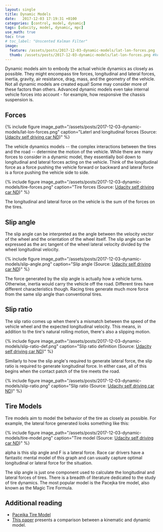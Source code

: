 ```yaml
---
layout: single
title: Dynamic Models
date:   2017-12-03 17:19:31 +0100
categories: [control, model, dynamic]
tags: [udacity, model, dynamic, mpc]
use_math: true
toc: true
# toc_label: "Unscented Kalman Filter"
image:
  feature: /assets/posts/2017-12-03-dynamic-models/lat-lon-forces.png
  thumb: /assets/posts/2017-12-03-dynamic-models/lat-lon-forces.png #keep it square 200x200 px is good
---
```



Dynamic models aim to embody the actual vehicle dynamics as closely as possible.
They might encompass tire forces, longitudinal and lateral forces, inertia, gravity, air resistance, drag, mass, and the geometry of the vehicle.
Not all dynamic models are created equal! Some may consider more of these factors than others.
Advanced dynamic models even take internal vehicle forces into account - for example, how responsive the chassis suspension is.

## Forces

{% include figure image_path="/assets/posts/2017-12-03-dynamic-models/lat-lon-forces.png" caption="Laterl and longitudinal forces (Source: [Udacity self driving car ND](https://classroom.udacity.com/nanodegrees/nd013/parts/40f38239-66b6-46ec-ae68-03afd8a601c8/modules/f1820894-8322-4bb3-81aa-b26b3c6dcbaf/lessons/af4fcd4f-eb1f-43d8-82b3-17bb1e71695f/concepts/3a3daa28-e70b-4515-abae-27c84367ac1b))" %}

The vehicle dynamics models -- the complex interactions between the tires and the road -- determine the motion of the vehicle.
While there are many forces to consider in a dynamic model, they essentially boil down to longitudinal and lateral forces acting on the vehicle.
Think of the longitudinal force as a force pushing the vehicle forward or backward and lateral force is a force pushing the vehicle side to side.


{% include figure image_path="/assets/posts/2017-12-03-dynamic-models/tire-forces.png" caption="Tire forces (Source: [Udacity self driving car ND](https://classroom.udacity.com/nanodegrees/nd013/parts/40f38239-66b6-46ec-ae68-03afd8a601c8/modules/f1820894-8322-4bb3-81aa-b26b3c6dcbaf/lessons/af4fcd4f-eb1f-43d8-82b3-17bb1e71695f/concepts/3a3daa28-e70b-4515-abae-27c84367ac1b))" %}

The longitudinal and lateral force on the vehicle is the sum of the forces on the tires.


## Slip angle


The slip angle can be interpreted as the angle between the velocity vector of the wheel and the orientation of the wheel itself.
The slip angle can be expressed as the arc tangent of the wheel lateral velocity divided by the wheel longitudinal velocity.

{% include figure image_path="/assets/posts/2017-12-03-dynamic-models/slip-angle.png" caption="Slip angle (Source: [Udacity self driving car ND](https://classroom.udacity.com/nanodegrees/nd013/parts/40f38239-66b6-46ec-ae68-03afd8a601c8/modules/f1820894-8322-4bb3-81aa-b26b3c6dcbaf/lessons/af4fcd4f-eb1f-43d8-82b3-17bb1e71695f/concepts/e6511d73-cda0-4ee9-b94b-c0ccd02439ef))" %}

The force generated by the slip angle is actually how a vehicle turns. Otherwise, inertia would carry the vehicle off the road.
Different tires have different characteristics though. Racing tires generate much more force from the same slip angle than conventional tires.

## Slip ratio

The slip ratio comes up when there's a mismatch between the speed of the vehicle wheel and the expected longitudinal velocity.
This means, in addition to the tire's natural rolling motion, there's also a slipping motion.

{% include figure image_path="/assets/posts/2017-12-03-dynamic-models/slip-ratio-def.png" caption="Slip ratio definition (Source: [Udacity self driving car ND](https://classroom.udacity.com/nanodegrees/nd013/parts/40f38239-66b6-46ec-ae68-03afd8a601c8/modules/f1820894-8322-4bb3-81aa-b26b3c6dcbaf/lessons/af4fcd4f-eb1f-43d8-82b3-17bb1e71695f/concepts/a0a2df4e-3c57-4297-a104-f7b069868062))" %}

Similarly to how the slip angle's required to generate lateral force, the slip ratio is required to generate longitudinal force.
In either case, all of this begins when the contact patch of the tire meets the road.

{% include figure image_path="/assets/posts/2017-12-03-dynamic-models/slip-ratio.png" caption="Slip ratio (Source: [Udacity self driving car ND](https://classroom.udacity.com/nanodegrees/nd013/parts/40f38239-66b6-46ec-ae68-03afd8a601c8/modules/f1820894-8322-4bb3-81aa-b26b3c6dcbaf/lessons/af4fcd4f-eb1f-43d8-82b3-17bb1e71695f/concepts/a0a2df4e-3c57-4297-a104-f7b069868062))" %}

## Tire Models

Tire models aim to model the behavior of the tire as closely as possible. For example, the lateral force generated looks something like
this:

{% include figure image_path="/assets/posts/2017-12-03-dynamic-models/tire-model.png" caption="Tire model (Source: [Udacity self driving car ND](https://classroom.udacity.com/nanodegrees/nd013/parts/40f38239-66b6-46ec-ae68-03afd8a601c8/modules/f1820894-8322-4bb3-81aa-b26b3c6dcbaf/lessons/af4fcd4f-eb1f-43d8-82b3-17bb1e71695f/concepts/462c08ed-de0e-4f49-acca-cdf5e44a997a))" %}

alpha is this slip angle and F is a lateral force. Race car drivers have a fantastic mental model of this graph and can
usually capture optimal longitudinal or lateral force for the situation.

The slip angle is just one component used to calculate the longitudinal and lateral forces of tires.
There is a breadth of literature dedicated to the study of tire dynamics.
The most popular model is the Pacejka tire model, also known as the Magic Tire Formula.


## Additional reading

- [Pacejka Tire Model](http://www.theoryinpracticeengineering.com/resources/tires/pacejka87.pdf)
- [This paper](http://www.me.berkeley.edu/~frborrel/pdfpub/IV_KinematicMPC_jason.pdf) presents a comparison between a kinematic and dynamic model.
